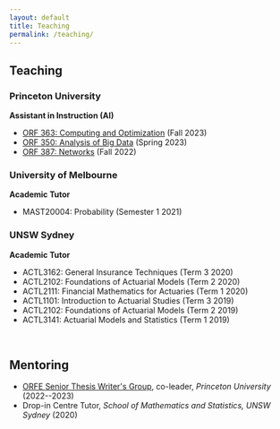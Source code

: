 ```yaml
---
layout: default
title: Teaching
permalink: /teaching/
---
```


## Teaching

### Princeton University

**Assistant in Instruction (AI)**
- [ORF 363: Computing and Optimization](https://registrar.princeton.edu/course-offerings/course-details?term=1242&courseid=012833) (Fall 2023)
- [ORF 350: Analysis of Big Data](https://registrar.princeton.edu/course-offerings/course-details?term=1234&courseid=012309) (Spring 2023)
- [ORF 387: Networks](https://registrar.princeton.edu/course-offerings/course-details?term=1232&courseid=015450) (Fall 2022)

### University of Melbourne

**Academic Tutor**
* MAST20004: Probability (Semester 1 2021)

### UNSW Sydney

**Academic Tutor**
* ACTL3162: General Insurance Techniques (Term 3 2020)
* ACTL2102: Foundations of Actuarial Models (Term 2 2020)
* ACTL2111: Financial Mathematics for Actuaries (Term 1 2020)
* ACTL1101: Introduction to Actuarial Studies (Term 3 2019)
* ACTL2102: Foundations of Actuarial Models (Term 2 2019)
* ACTL3141: Actuarial Models and Statistics (Term 1 2019)

&nbsp;

## Mentoring

* [ORFE Senior Thesis Writer's Group](https://orfe.princeton.edu/undergraduate/stwg), co-leader, *Princeton University* (2022--2023)
* Drop-in Centre Tutor, *School of Mathematics and Statistics, UNSW Sydney* (2020)